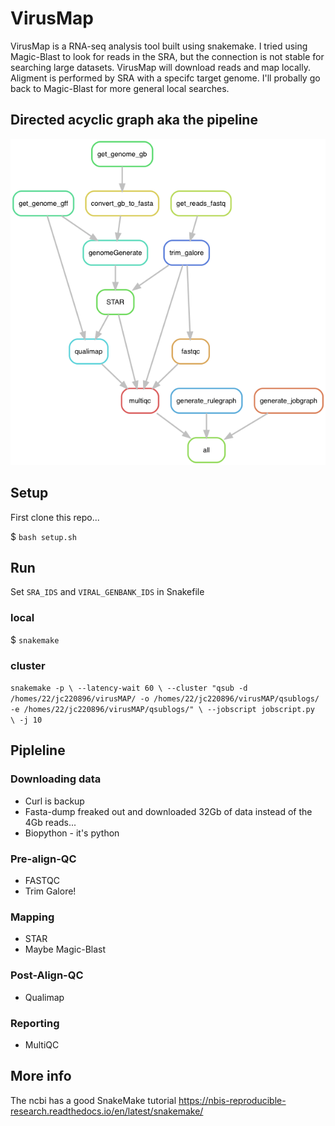 # VirusMap

VirusMap is a RNA-seq analysis tool built using snakemake. I tried using Magic-Blast to look for reads in the SRA, but the connection is not stable for searching large datasets. VirusMap will download reads and map locally. Aligment is performed by SRA with a specifc target genome. I'll probally go back to Magic-Blast for more general local searches.

## Directed acyclic graph aka the pipeline

![virusMAP DAG](./rulegraph.png "virusMAP DAG")

## Setup

First clone this repo...

$ `bash setup.sh`

## Run

Set `SRA_IDS` and `VIRAL_GENBANK_IDS` in Snakefile

### local

$ `snakemake`

### cluster

`
    snakemake -p \
    --latency-wait 60 \
    --cluster "qsub -d /homes/22/jc220896/virusMAP/ -o /homes/22/jc220896/virusMAP/qsublogs/ -e /homes/22/jc220896/virusMAP/qsublogs/" \
    --jobscript jobscript.py  \
    -j 10
`

## Pipleline

### Downloading data

- Curl is backup
- Fasta-dump freaked out and downloaded 32Gb of data instead of the 4Gb reads...
- Biopython - it's python

### Pre-align-QC

- FASTQC
- Trim Galore!

### Mapping

- STAR
- Maybe Magic-Blast

### Post-Align-QC

- Qualimap

### Reporting

- MultiQC

## More info

The ncbi has a good SnakeMake tutorial <https://nbis-reproducible-research.readthedocs.io/en/latest/snakemake/>